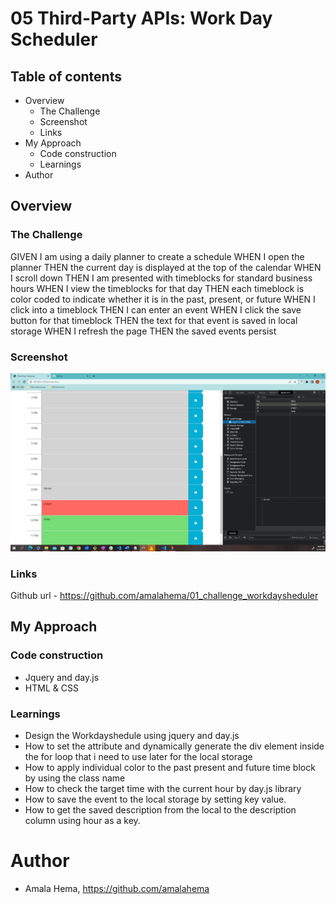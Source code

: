 # 05 Third-Party APIs: Work Day Scheduler
## Table of contents
- Overview
    - The Challenge
    - Screenshot
    - Links
- My Approach
    - Code construction
    - Learnings
- Author
## Overview
### The Challenge

GIVEN I am using a daily planner to create a schedule
WHEN I open the planner
THEN the current day is displayed at the top of the calendar
WHEN I scroll down
THEN I am presented with timeblocks for standard business hours
WHEN I view the timeblocks for that day
THEN each timeblock is color coded to indicate whether it is in the past, present, or future
WHEN I click into a timeblock
THEN I can enter an event
WHEN I click the save button for that timeblock
THEN the text for that event is saved in local storage
WHEN I refresh the page
THEN the saved events persist

### Screenshot

![A user clicks on slots on the color-coded calendar and edits the events.](./Assets/images/githubscreenshot.PNG)

### Links
Github url - https://github.com/amalahema/01_challenge_workdaysheduler

## My Approach

### Code construction

- Jquery and day.js
- HTML & CSS
### Learnings

- Design the Workdayshedule using jquery and day.js 
- How to set the attribute and dynamically generate the div element inside the for loop that i need to use later for the local storage
- How to apply individual color to the past present and future time block by using the class name
- How to check the target time with the current hour by day.js library
- How to save the event to the local storage by setting key value.
- How to get the saved description from the local to the description column using hour as a key.


# Author
 - Amala Hema,  https://github.com/amalahema

